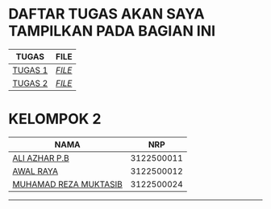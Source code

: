# DAFTAR TUGAS AKAN SAYA TAMPILKAN PADA BAGIAN INI
| TUGAS | FILE |
| ------| -----|
| [TUGAS 1](#tugas-1) |  _[FILE](https://github.com/ALiAzhar14/SysAdmin-3122500011/blob/main/TUGAS1.md)_ |
| [TUGAS 2](#tugas-2) |  _[FILE](https://github.com/ALiAzhar14/SysAdmin-3122500011/blob/main/TUGAS2/TUGAS_2/PPT_SYSADMIN.md)_ |

# KELOMPOK 2

| NAMA | NRP |
| ---- | --- |
| [ALI AZHAR P.B](https://github.com/AliAzhar14)| 3122500011 |
| [AWAL RAYA](https://github.com/abirey)| 3122500012 |
| [MUHAMAD REZA MUKTASIB](https://github.com/Reza1290)| 3122500024 |

-------
